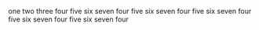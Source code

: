 one
two
three
four
five
six
seven
four
five
six
seven
four
five
six
seven
four
five
six
seven
four
five
six
seven
four
